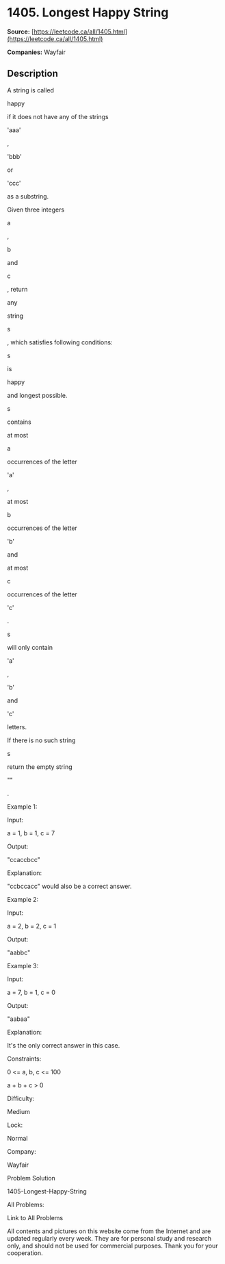 # 1405. Longest Happy String

**Source:** [https://leetcode.ca/all/1405.html](https://leetcode.ca/all/1405.html)

**Companies:** Wayfair

## Description

A string is called

happy

if it does not have any of the strings

'aaa'

,

'bbb'

or

'ccc'

as a substring.

Given three integers

a

,

b

and

c

, return

any

string

s

, which satisfies following
                conditions:

s

is

happy

and longest possible.

s

contains

at most

a

occurrences
                    of the letter

'a'

,

at most

b

occurrences
                    of the letter

'b'

and

at most

c

occurrences of the letter

'c'

.

s

will only contain

'a'

,

'b'

and

'c'

letters.

If there is no such string

s

return the empty string

""

.

Example 1:

Input:

a = 1, b = 1, c = 7

Output:

"ccaccbcc"

Explanation:

"ccbccacc" would also be a correct answer.

Example 2:

Input:

a = 2, b = 2, c = 1

Output:

"aabbc"

Example 3:

Input:

a = 7, b = 1, c = 0

Output:

"aabaa"

Explanation:

It's the only correct answer in this case.

Constraints:

0 <= a, b, c <= 100

a + b + c > 0

Difficulty:

Medium

Lock:

Normal

Company:

Wayfair

Problem Solution

1405-Longest-Happy-String

All Problems:

Link to All Problems

All contents and pictures on this website come from the Internet and are updated regularly every week. They are for personal study and research only, and should not be used for commercial purposes. Thank you for your cooperation.

